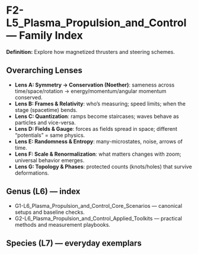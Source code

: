 # F2-L5_Plasma_Propulsion_and_Control — Family Index
**Definition:** Explore how magnetized thrusters and steering schemes.

## Overarching Lenses

- **Lens A: Symmetry -> Conservation (Noether)**: sameness across time/space/rotation → energy/momentum/angular momentum conserved.
- **Lens B: Frames & Relativity**: who’s measuring; speed limits; when the stage (spacetime) bends.
- **Lens C: Quantization**: ramps become staircases; waves behave as particles and vice-versa.
- **Lens D: Fields & Gauge**: forces as fields spread in space; different “potentials” = same physics.
- **Lens E: Randomness & Entropy**: many-microstates, noise, arrows of time.
- **Lens F: Scale & Renormalization**: what matters changes with zoom; universal behavior emerges.
- **Lens G: Topology & Phases**: protected counts (knots/holes) that survive deformations.

## Genus (L6) — index
- G1-L6_Plasma_Propulsion_and_Control_Core_Scenarios — canonical setups and baseline checks.
- G2-L6_Plasma_Propulsion_and_Control_Applied_Toolkits — practical methods and measurement playbooks.

## Species (L7) — everyday exemplars
